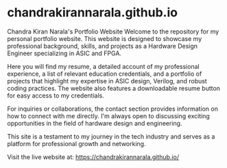 # chandrakirannarala.github.io
Chandra Kiran Narala's Portfolio Website
Welcome to the repository for my personal portfolio website. This website is designed to showcase my professional background, skills, and projects as a Hardware Design Engineer specializing in ASIC and FPGA.

Here you will find my resume, a detailed account of my professional experience, a list of relevant education credentials, and a portfolio of projects that highlight my expertise in ASIC design, Verilog, and robust coding practices. The website also features a downloadable resume button for easy access to my credentials.

For inquiries or collaborations, the contact section provides information on how to connect with me directly. I'm always open to discussing exciting opportunities in the field of hardware design and engineering.

This site is a testament to my journey in the tech industry and serves as a platform for professional growth and networking.

Visit the live website at: https://chandrakirannarala.github.io/